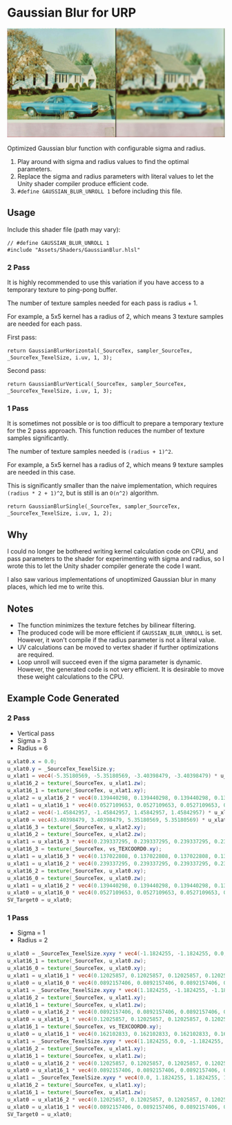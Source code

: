 
Gaussian Blur for URP
===

![Example output](Example.jpg)

Optimized Gaussian blur function with configurable sigma and radius.

1. Play around with sigma and radius values to find the optimal parameters.
2. Replace the sigma and radius parameters with literal values to let the Unity shader compiler produce efficient code.
3. `#define GAUSSIAN_BLUR_UNROLL 1` before including this file.

Usage
---

Include this shader file (path may vary):
```hlsl
// #define GAUSSIAN_BLUR_UNROLL 1
#include "Assets/Shaders/GaussianBlur.hlsl"
```

### 2 Pass

It is highly recommended to use this variation if you have access to a temporary texture to ping-pong buffer.

The number of texture samples needed for each pass is radius + 1.

For example, a 5x5 kernel has a radius of 2, which means 3 texture samples are needed for each pass.

First pass:
```hlsl
return GaussianBlurHorizontal(_SourceTex, sampler_SourceTex, _SourceTex_TexelSize, i.uv, 1, 3);
```

Second pass:
```hlsl
return GaussianBlurVertical(_SourceTex, sampler_SourceTex, _SourceTex_TexelSize, i.uv, 1, 3);
```

### 1 Pass

It is sometimes not possible or is too difficult to prepare a temporary texture for the 2 pass approach. This function reduces the number of texture samples significantly.

The number of texture samples needed is `(radius + 1)^2`.

For example, a 5x5 kernel has a radius of 2, which means 9 texture samples are needed in this case.

This is significantly smaller than the naive implementation, which requires `(radius * 2 + 1)^2`, but is still is an `O(n^2)` algorithm.

```hlsl
return GaussianBlurSingle(_SourceTex, sampler_SourceTex, _SourceTex_TexelSize, i.uv, 1, 2);
```

Why
---
I could no longer be bothered writing kernel calculation code on CPU, and pass parameters to the shader for experimenting with sigma and radius, so I wrote this to let the Unity shader compiler generate the code I want.

I also saw various implementations of unoptimized Gaussian blur in many places, which led me to write this.

Notes
---
- The function minimizes the texture fetches by bilinear filtering.
- The produced code will be more efficient if `GAUSSIAN_BLUR_UNROLL` is set. However, it won't compile if the radius parameter is not a literal value.
- UV calculations can be moved to vertex shader if further optimizations are required.
- Loop unroll will succeed even if the sigma parameter is dynamic. However, the generated code is not very efficient. It is desirable to move these weight calculations to the CPU.

Example Code Generated
---

### 2 Pass
- Vertical pass
- Sigma = 3
- Radius = 6

```glsl
u_xlat0.x = 0.0;
u_xlat0.y = _SourceTex_TexelSize.y;
u_xlat1 = vec4(-5.35180569, -5.35180569, -3.40398479, -3.40398479) * u_xlat0.xyxy + vs_TEXCOORD0.xyxy;
u_xlat16_2 = texture(_SourceTex, u_xlat1.zw);
u_xlat16_1 = texture(_SourceTex, u_xlat1.xy);
u_xlat2 = u_xlat16_2 * vec4(0.139440298, 0.139440298, 0.139440298, 0.139440298);
u_xlat1 = u_xlat16_1 * vec4(0.0527109653, 0.0527109653, 0.0527109653, 0.0527109653) + u_xlat2;
u_xlat2 = vec4(-1.45842957, -1.45842957, 1.45842957, 1.45842957) * u_xlat0.xyxy + vs_TEXCOORD0.xyxy;
u_xlat0 = vec4(3.40398479, 3.40398479, 5.35180569, 5.35180569) * u_xlat0.xyxy + vs_TEXCOORD0.xyxy;
u_xlat16_3 = texture(_SourceTex, u_xlat2.xy);
u_xlat16_2 = texture(_SourceTex, u_xlat2.zw);
u_xlat1 = u_xlat16_3 * vec4(0.239337295, 0.239337295, 0.239337295, 0.239337295) + u_xlat1;
u_xlat16_3 = texture(_SourceTex, vs_TEXCOORD0.xy);
u_xlat1 = u_xlat16_3 * vec4(0.137022808, 0.137022808, 0.137022808, 0.137022808) + u_xlat1;
u_xlat1 = u_xlat16_2 * vec4(0.239337295, 0.239337295, 0.239337295, 0.239337295) + u_xlat1;
u_xlat16_2 = texture(_SourceTex, u_xlat0.xy);
u_xlat16_0 = texture(_SourceTex, u_xlat0.zw);
u_xlat1 = u_xlat16_2 * vec4(0.139440298, 0.139440298, 0.139440298, 0.139440298) + u_xlat1;
u_xlat0 = u_xlat16_0 * vec4(0.0527109653, 0.0527109653, 0.0527109653, 0.0527109653) + u_xlat1;
SV_Target0 = u_xlat0;
```

### 1 Pass
- Sigma = 1
- Radius = 2

```glsl
u_xlat0 = _SourceTex_TexelSize.xyxy * vec4(-1.1824255, -1.1824255, 0.0, -1.1824255) + vs_TEXCOORD0.xyxy;
u_xlat16_1 = texture(_SourceTex, u_xlat0.zw);
u_xlat16_0 = texture(_SourceTex, u_xlat0.xy);
u_xlat1 = u_xlat16_1 * vec4(0.12025857, 0.12025857, 0.12025857, 0.12025857);
u_xlat0 = u_xlat16_0 * vec4(0.0892157406, 0.0892157406, 0.0892157406, 0.0892157406) + u_xlat1;
u_xlat1 = _SourceTex_TexelSize.xyxy * vec4(1.1824255, -1.1824255, -1.1824255, 0.0) + vs_TEXCOORD0.xyxy;
u_xlat16_2 = texture(_SourceTex, u_xlat1.xy);
u_xlat16_1 = texture(_SourceTex, u_xlat1.zw);
u_xlat0 = u_xlat16_2 * vec4(0.0892157406, 0.0892157406, 0.0892157406, 0.0892157406) + u_xlat0;
u_xlat0 = u_xlat16_1 * vec4(0.12025857, 0.12025857, 0.12025857, 0.12025857) + u_xlat0;
u_xlat16_1 = texture(_SourceTex, vs_TEXCOORD0.xy);
u_xlat0 = u_xlat16_1 * vec4(0.162102833, 0.162102833, 0.162102833, 0.162102833) + u_xlat0;
u_xlat1 = _SourceTex_TexelSize.xyxy * vec4(1.1824255, 0.0, -1.1824255, 1.1824255) + vs_TEXCOORD0.xyxy;
u_xlat16_2 = texture(_SourceTex, u_xlat1.xy);
u_xlat16_1 = texture(_SourceTex, u_xlat1.zw);
u_xlat0 = u_xlat16_2 * vec4(0.12025857, 0.12025857, 0.12025857, 0.12025857) + u_xlat0;
u_xlat0 = u_xlat16_1 * vec4(0.0892157406, 0.0892157406, 0.0892157406, 0.0892157406) + u_xlat0;
u_xlat1 = _SourceTex_TexelSize.xyxy * vec4(0.0, 1.1824255, 1.1824255, 1.1824255) + vs_TEXCOORD0.xyxy;
u_xlat16_2 = texture(_SourceTex, u_xlat1.xy);
u_xlat16_1 = texture(_SourceTex, u_xlat1.zw);
u_xlat0 = u_xlat16_2 * vec4(0.12025857, 0.12025857, 0.12025857, 0.12025857) + u_xlat0;
u_xlat0 = u_xlat16_1 * vec4(0.0892157406, 0.0892157406, 0.0892157406, 0.0892157406) + u_xlat0;
SV_Target0 = u_xlat0;
```
